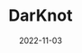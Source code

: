 ---
layout: album
date: 2022-11-03
title: DarKnot
developer: DarKnot Team
card-image: 0
card-offset: 0
banner-image: 0
banner-offset: 0
---